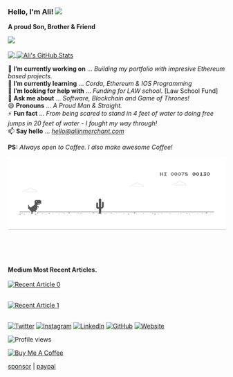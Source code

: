 <!--![Thinker | Coder | Implementer and Everything in between!](https://github.com/alijnmerchant21/alijnmerchant21/blob/master/My%20Movie%201.gif)-->
### Hello, I'm Ali! <img src="https://github.com/TheDudeThatCode/TheDudeThatCode/blob/master/Assets/Hi.gif" width="29px">
<p align="center">

**A proud Son, Brother & Friend** <br>

![](https://camo.githubusercontent.com/992babdffd8c74a1502de375fbdf7e4d54773242/68747470733a2f2f6d656469612e67697068792e636f6d2f6d656469612f53576f536b4e36447854737a71494b4571762f67697068792e676966)


<!-- Delete it -->

<a href="https://github.com/alijnmerchant21">
  <img align="center" src="https://github-readme-stats.vercel.app/api/top-langs/?username=alijnmerchant21&hide=java,html&title_color=ffffff&text_color=c9cacc&icon_color=2bbc8a&bg_color=1d1f21" />
</a>
<a href="https://github.com/alijnmerchant21">
  <img align="center" src="https://github-readme-stats.vercel.app/api?username=alijnmerchant21&show_icons=true&line_height=27&count_private=true&title_color=ffffff&text_color=c9cacc&icon_color=2bbc8a&bg_color=1d1f21" alt="Ali's GitHub Stats" />
</a>   

<!-- Till here -->


🔭 **I’m currently working on** ... *Building my portfolio with impresive Ethereum based projects.*<br>
🌱 **I’m currently learning** ... *Corda, Ethereum & IOS Programming*<br>
🤔 **I’m looking for help with** ... *Funding for LAW school.* [Law School Fund]<br>
💬 **Ask me about** ... *Software, Blockchain and Game of Thrones!*<br>
😄 **Pronouns** ... *A Proud Man & Straight.*<br>
⚡ **Fun fact** ... *From being scared to stand in 4 feet of water to doing free jumps in 20 feet of water - I fought my way through!*<br>
📫 **Say hello** ... *hello@alijnmerchant.com* <br>

**PS:** *Always open to Coffee. I also make awesome Coffee!* <br>

![Dino](https://github.com/alijnmerchant21/alijnmerchant21/blob/master/dino.gif)

<br> <br> <br>

**Medium Most Recent Articles.** <br><br>
<a target="_blank" href="https://github-readme-medium-recent-article.vercel.app/medium/@alijnmerchant/0"><img src="https://github-readme-medium-recent-article.vercel.app/medium/@alijnmerchant/0" alt="Recent Article 0"> <br> <br>

<a target="_blank" href="https://github-readme-medium-recent-article.vercel.app/medium/@alijnmerchant/1"><img src="https://github-readme-medium-recent-article.vercel.app/medium/@alijnmerchant/1" alt="Recent Article 1"> <br> <br>

<a href="https://twitter.com/Ali_the_Curios" target="_blank"><img src="https://raw.githubusercontent.com/arturssmirnovs/arturssmirnovs/master/tw.png" alt="Twitter" width="30"></a>
<a href="https://www.instagram.com/alijnmerchant/" target="_blank"><img src="https://raw.githubusercontent.com/arturssmirnovs/arturssmirnovs/master/ig.png" alt="Instagram" width="30"></a>
<a href="https://www.linkedin.com/in/alijnmerchant/" target="_blank"><img src="https://raw.githubusercontent.com/arturssmirnovs/arturssmirnovs/master/in.png" alt="LinkedIn" width="30"></a>
<a href="https://github.com/alijnmerchant21" target="_blank"><img src="https://raw.githubusercontent.com/arturssmirnovs/arturssmirnovs/master/git.png" alt="GitHub" width="30"></a>
<a href="https://alijnmerchant.com" target="_blank"><img src="https://raw.githubusercontent.com/arturssmirnovs/arturssmirnovs/master/www.png" alt="Website" width="30"></a>


![Profile views](https://gpvc.arturio.dev/alijnmerchant21)

<a href="https://www.buymeacoffee.com/alijnmerchant" target="_blank"><img src="https://cdn.buymeacoffee.com/buttons/default-white.png" alt="Buy Me A Coffee" style="height: 8px !important;width: 17px !important;" ></a>

[sponsor](https://github.com/sponsors/alijnmerchant21) | [paypal](https://paypal.me/alijnmerchant)
